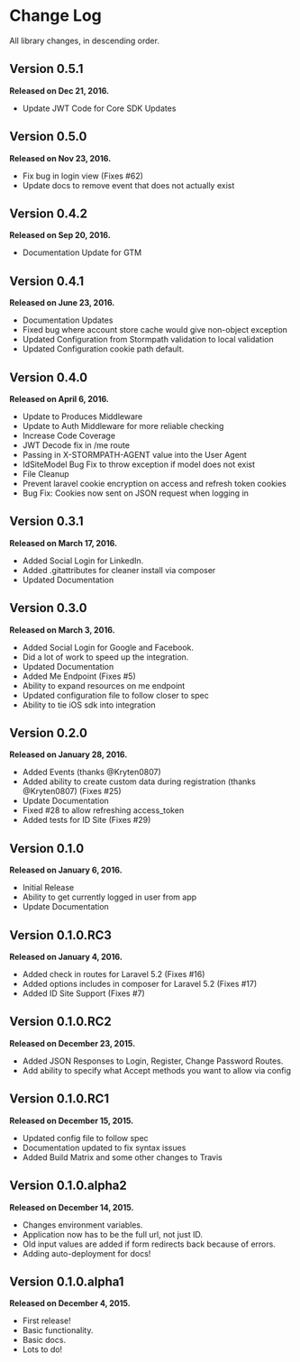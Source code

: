 Change Log
==========

All library changes, in descending order.

Version 0.5.1
-------------

**Released on Dec 21, 2016.**

- Update JWT Code for Core SDK Updates

Version 0.5.0
-------------

**Released on Nov 23, 2016.**

- Fix bug in login view (Fixes #62)
- Update docs to remove event that does not actually exist

Version 0.4.2
-------------

**Released on Sep 20, 2016.**

- Documentation Update for GTM

Version 0.4.1
-------------

**Released on June 23, 2016.**

- Documentation Updates
- Fixed bug where account store cache would give non-object exception
- Updated Configuration from Stormpath validation to local validation
- Updated Configuration cookie path default.

Version 0.4.0
-------------

**Released on April 6, 2016.**

- Update to Produces Middleware
- Update to Auth Middleware for more reliable checking
- Increase Code Coverage
- JWT Decode fix in /me route
- Passing in X-STORMPATH-AGENT value into the User Agent
- IdSiteModel Bug Fix to throw exception if model does not exist
- File Cleanup
- Prevent laravel cookie encryption on access and refresh token cookies
- Bug Fix: Cookies now sent on JSON request when logging in


Version 0.3.1
-------------

**Released on March 17, 2016.**

- Added Social Login for LinkedIn.
- Added .gitattributes for cleaner install via composer
- Updated Documentation

Version 0.3.0
-------------

**Released on March 3, 2016.**

- Added Social Login for Google and Facebook.
- Did a lot of work to speed up the integration.
- Updated Documentation
- Added Me Endpoint (Fixes #5)
- Ability to expand resources on me endpoint
- Updated configuration file to follow closer to spec
- Ability to tie iOS sdk into integration

Version 0.2.0
-------------

**Released on January 28, 2016.**

- Added Events (thanks @Kryten0807)
- Added ability to create custom data during registration (thanks @Kryten0807) (Fixes #25)
- Update Documentation
- Fixed #28 to allow refreshing access_token
- Added tests for ID Site (Fixes #29)

Version 0.1.0
-------------

**Released on January 6, 2016.**

- Initial Release
- Ability to get currently logged in user from app
- Update Documentation

Version 0.1.0.RC3
-----------------

**Released on January 4, 2016.**

- Added check in routes for Laravel 5.2 (Fixes #16)
- Added options includes in composer for Laravel 5.2 (Fixes #17)
- Added ID Site Support (Fixes #7)

Version 0.1.0.RC2
-----------------

**Released on December 23, 2015.**

- Added JSON Responses to Login, Register, Change Password Routes.
- Add ability to specify what Accept methods you want to allow via config


Version 0.1.0.RC1
-----------------

**Released on December 15, 2015.**

- Updated config file to follow spec
- Documentation updated to fix syntax issues
- Added Build Matrix and some other changes to Travis


Version 0.1.0.alpha2
--------------------

**Released on December 14, 2015.**

- Changes environment variables.
- Application now has to be the full url, not just ID.
- Old input values are added if form redirects back because of errors.
- Adding auto-deployment for docs!

Version 0.1.0.alpha1
--------------------

**Released on December 4, 2015.**

- First release!
- Basic functionality.
- Basic docs.
- Lots to do!
